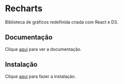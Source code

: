 # Recharts

Biblioteca de gráficos redefinida criada com React e D3.

## Documentação

Clique [aqui](https://github.com/recharts/recharts) para ver a documentação.

## Instalação

Clique [aqui](https://www.npmjs.com/package/recharts) para fazer a instalação.